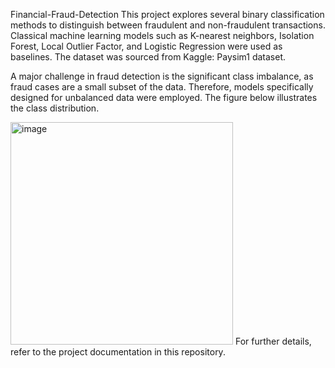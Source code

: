 Financial-Fraud-Detection
This project explores several binary classification methods to distinguish between fraudulent and non-fraudulent transactions. Classical machine learning models such as K-nearest neighbors, Isolation Forest, Local Outlier Factor, and Logistic Regression were used as baselines. The dataset was sourced from Kaggle: Paysim1 dataset.

A major challenge in fraud detection is the significant class imbalance, as fraud cases are a small subset of the data. Therefore, models specifically designed for unbalanced data were employed. The figure below illustrates the class distribution.

<img width="356" alt="image" src="https://github.com/petrov94/Financial-Fraud-Detection/assets/15279876/8fc125bc-79dd-4ca0-800a-1d5db6ada50a">
For further details, refer to the project documentation in this repository.
